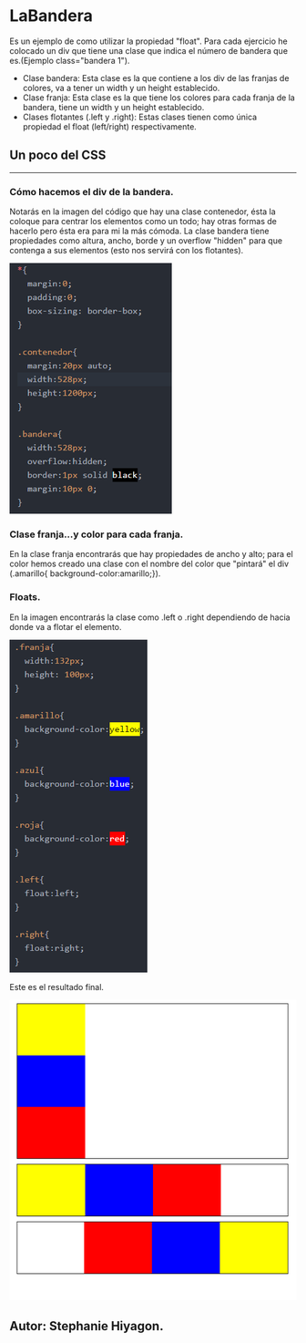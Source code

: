 # LaBandera
Es un ejemplo de como utilizar la propiedad "float". Para cada ejercicio he colocado un div que tiene una clase que indica el número de bandera que es.(Ejemplo class="bandera 1").
- Clase bandera: Esta clase es la que contiene a los div de las franjas de colores, va a tener un width y un height establecido.
- Clase franja: Esta clase es la que tiene los colores para cada franja de la bandera, tiene un width y un height establecido.
- Clases flotantes (.left y .right): Estas clases tienen como única propiedad el float (left/right) respectivamente.

## Un poco del CSS
------------------------

### Cómo hacemos el div de la bandera.
Notarás en la imagen del código que hay una clase contenedor, ésta la coloque para centrar los elementos como un todo; hay otras formas de hacerlo pero ésta era para mi la más cómoda.
La clase bandera tiene propiedades como altura, ancho, borde y un overflow "hidden" para que contenga a sus elementos (esto nos servirá con los flotantes).

![Sin float](images/contenedores.png)


### Clase franja...y color para cada franja.
 En la clase franja encontrarás que hay propiedades de ancho y alto; para el color hemos creado una clase con el nombre del color que "pintará" el div (.amarillo{ background-color:amarillo;}).  

### Floats.
 En la imagen encontrarás la clase como .left o .right dependiendo de hacia donde va a flotar el elemento.

![Con float](images/floats.png)

Este es el resultado final.

![Con banderas](images/banderas.png)

## Autor: Stephanie Hiyagon.

